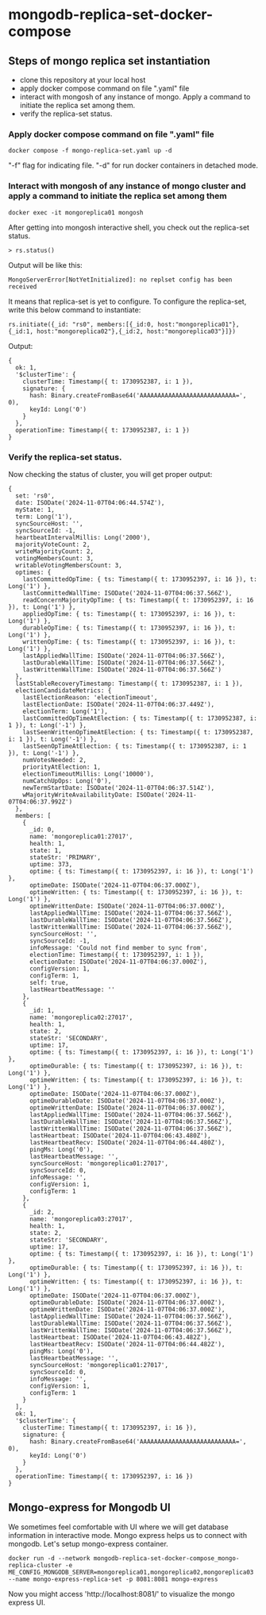# mongodb-replica-set-docker-compose

## Steps of mongo replica set instantiation
- clone this repository at your local host
- apply docker compose command on file ".yaml" file
- interact with mongosh of any instance of mongo. Apply a command to initiate the replica set among them.
- verify the replica-set status.



### Apply docker compose command on file ".yaml" file
```
docker compose -f mongo-replica-set.yaml up -d
```
"-f" flag for indicating file. "-d" for run docker containers in detached mode.

### Interact with mongosh of any instance of mongo cluster and apply a command to initiate the replica set among them
```
docker exec -it mongoreplica01 mongosh
```
After getting into mongosh interactive shell, you check out the replica-set status.

```
> rs.status()
```
Output will be like this:
```
MongoServerError[NotYetInitialized]: no replset config has been received
```
It means that replica-set is yet to configure.  To configure the replica-set, write this below command to instantiate:

```
rs.initiate({_id: "rs0", members:[{_id:0, host:"mongoreplica01"},{_id:1, host:"mongoreplica02"},{_id:2, host:"mongoreplica03"}]})
```

Output:
```
{
  ok: 1,
  '$clusterTime': {
    clusterTime: Timestamp({ t: 1730952387, i: 1 }),
    signature: {
      hash: Binary.createFromBase64('AAAAAAAAAAAAAAAAAAAAAAAAAAA=', 0),
      keyId: Long('0')
    }
  },
  operationTime: Timestamp({ t: 1730952387, i: 1 })
}

```
### Verify the replica-set status.

Now checking the status of cluster, you will get proper output:
```
{
  set: 'rs0',
  date: ISODate('2024-11-07T04:06:44.574Z'),
  myState: 1,
  term: Long('1'),
  syncSourceHost: '',
  syncSourceId: -1,
  heartbeatIntervalMillis: Long('2000'),
  majorityVoteCount: 2,
  writeMajorityCount: 2,
  votingMembersCount: 3,
  writableVotingMembersCount: 3,
  optimes: {
    lastCommittedOpTime: { ts: Timestamp({ t: 1730952397, i: 16 }), t: Long('1') },
    lastCommittedWallTime: ISODate('2024-11-07T04:06:37.566Z'),
    readConcernMajorityOpTime: { ts: Timestamp({ t: 1730952397, i: 16 }), t: Long('1') },
    appliedOpTime: { ts: Timestamp({ t: 1730952397, i: 16 }), t: Long('1') },
    durableOpTime: { ts: Timestamp({ t: 1730952397, i: 16 }), t: Long('1') },
    writtenOpTime: { ts: Timestamp({ t: 1730952397, i: 16 }), t: Long('1') },
    lastAppliedWallTime: ISODate('2024-11-07T04:06:37.566Z'),
    lastDurableWallTime: ISODate('2024-11-07T04:06:37.566Z'),
    lastWrittenWallTime: ISODate('2024-11-07T04:06:37.566Z')
  },
  lastStableRecoveryTimestamp: Timestamp({ t: 1730952387, i: 1 }),
  electionCandidateMetrics: {
    lastElectionReason: 'electionTimeout',
    lastElectionDate: ISODate('2024-11-07T04:06:37.449Z'),
    electionTerm: Long('1'),
    lastCommittedOpTimeAtElection: { ts: Timestamp({ t: 1730952387, i: 1 }), t: Long('-1') },
    lastSeenWrittenOpTimeAtElection: { ts: Timestamp({ t: 1730952387, i: 1 }), t: Long('-1') },
    lastSeenOpTimeAtElection: { ts: Timestamp({ t: 1730952387, i: 1 }), t: Long('-1') },
    numVotesNeeded: 2,
    priorityAtElection: 1,
    electionTimeoutMillis: Long('10000'),
    numCatchUpOps: Long('0'),
    newTermStartDate: ISODate('2024-11-07T04:06:37.514Z'),
    wMajorityWriteAvailabilityDate: ISODate('2024-11-07T04:06:37.992Z')
  },
  members: [
    {
      _id: 0,
      name: 'mongoreplica01:27017',
      health: 1,
      state: 1,
      stateStr: 'PRIMARY',
      uptime: 373,
      optime: { ts: Timestamp({ t: 1730952397, i: 16 }), t: Long('1') },
      optimeDate: ISODate('2024-11-07T04:06:37.000Z'),
      optimeWritten: { ts: Timestamp({ t: 1730952397, i: 16 }), t: Long('1') },
      optimeWrittenDate: ISODate('2024-11-07T04:06:37.000Z'),
      lastAppliedWallTime: ISODate('2024-11-07T04:06:37.566Z'),
      lastDurableWallTime: ISODate('2024-11-07T04:06:37.566Z'),
      lastWrittenWallTime: ISODate('2024-11-07T04:06:37.566Z'),
      syncSourceHost: '',
      syncSourceId: -1,
      infoMessage: 'Could not find member to sync from',
      electionTime: Timestamp({ t: 1730952397, i: 1 }),
      electionDate: ISODate('2024-11-07T04:06:37.000Z'),
      configVersion: 1,
      configTerm: 1,
      self: true,
      lastHeartbeatMessage: ''
    },
    {
      _id: 1,
      name: 'mongoreplica02:27017',
      health: 1,
      state: 2,
      stateStr: 'SECONDARY',
      uptime: 17,
      optime: { ts: Timestamp({ t: 1730952397, i: 16 }), t: Long('1') },
      optimeDurable: { ts: Timestamp({ t: 1730952397, i: 16 }), t: Long('1') },
      optimeWritten: { ts: Timestamp({ t: 1730952397, i: 16 }), t: Long('1') },
      optimeDate: ISODate('2024-11-07T04:06:37.000Z'),
      optimeDurableDate: ISODate('2024-11-07T04:06:37.000Z'),
      optimeWrittenDate: ISODate('2024-11-07T04:06:37.000Z'),
      lastAppliedWallTime: ISODate('2024-11-07T04:06:37.566Z'),
      lastDurableWallTime: ISODate('2024-11-07T04:06:37.566Z'),
      lastWrittenWallTime: ISODate('2024-11-07T04:06:37.566Z'),
      lastHeartbeat: ISODate('2024-11-07T04:06:43.480Z'),
      lastHeartbeatRecv: ISODate('2024-11-07T04:06:44.480Z'),
      pingMs: Long('0'),
      lastHeartbeatMessage: '',
      syncSourceHost: 'mongoreplica01:27017',
      syncSourceId: 0,
      infoMessage: '',
      configVersion: 1,
      configTerm: 1
    },
    {
      _id: 2,
      name: 'mongoreplica03:27017',
      health: 1,
      state: 2,
      stateStr: 'SECONDARY',
      uptime: 17,
      optime: { ts: Timestamp({ t: 1730952397, i: 16 }), t: Long('1') },
      optimeDurable: { ts: Timestamp({ t: 1730952397, i: 16 }), t: Long('1') },
      optimeWritten: { ts: Timestamp({ t: 1730952397, i: 16 }), t: Long('1') },
      optimeDate: ISODate('2024-11-07T04:06:37.000Z'),
      optimeDurableDate: ISODate('2024-11-07T04:06:37.000Z'),
      optimeWrittenDate: ISODate('2024-11-07T04:06:37.000Z'),
      lastAppliedWallTime: ISODate('2024-11-07T04:06:37.566Z'),
      lastDurableWallTime: ISODate('2024-11-07T04:06:37.566Z'),
      lastWrittenWallTime: ISODate('2024-11-07T04:06:37.566Z'),
      lastHeartbeat: ISODate('2024-11-07T04:06:43.482Z'),
      lastHeartbeatRecv: ISODate('2024-11-07T04:06:44.482Z'),
      pingMs: Long('0'),
      lastHeartbeatMessage: '',
      syncSourceHost: 'mongoreplica01:27017',
      syncSourceId: 0,
      infoMessage: '',
      configVersion: 1,
      configTerm: 1
    }
  ],
  ok: 1,
  '$clusterTime': {
    clusterTime: Timestamp({ t: 1730952397, i: 16 }),
    signature: {
      hash: Binary.createFromBase64('AAAAAAAAAAAAAAAAAAAAAAAAAAA=', 0),
      keyId: Long('0')
    }
  },
  operationTime: Timestamp({ t: 1730952397, i: 16 })
}

```


## Mongo-express for Mongodb UI
We sometimes feel comfortable with UI where we will get database information in interactive mode. Mongo express helps us to connect with mongodb. Let's setup mongo-express container.
```
docker run -d --network mongodb-replica-set-docker-compose_mongo-replica-cluster -e ME_CONFIG_MONGODB_SERVER=mongoreplica01,mongoreplica02,mongoreplica03 --name mongo-express-replica-set -p 8081:8081 mongo-express
```
Now you might access 'http://localhost:8081/' to visualize the mongo express UI.

